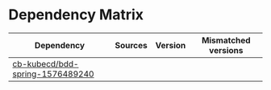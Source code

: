 # Dependency Matrix

Dependency | Sources | Version | Mismatched versions
---------- | ------- | ------- | -------------------
[cb-kubecd/bdd-spring-1576489240](https://github.com/cb-kubecd/bdd-spring-1576489240.git) |  | []() | 
